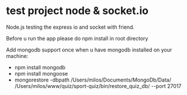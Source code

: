 test project node & socket.io
=============

Node.js testing the express io and socket with friend.

Before u run the app please do npm install in root directory

Add mongodb support once when u have mongodb installed on your machine:
* npm install mongodb
* npm install mongoose
* mongorestore -dbpath /Users/milos/Documents/MongoDb/Data/ /Users/milos/www/quiz/sport-quiz/bin/restore_quiz_db/ --port 27017
